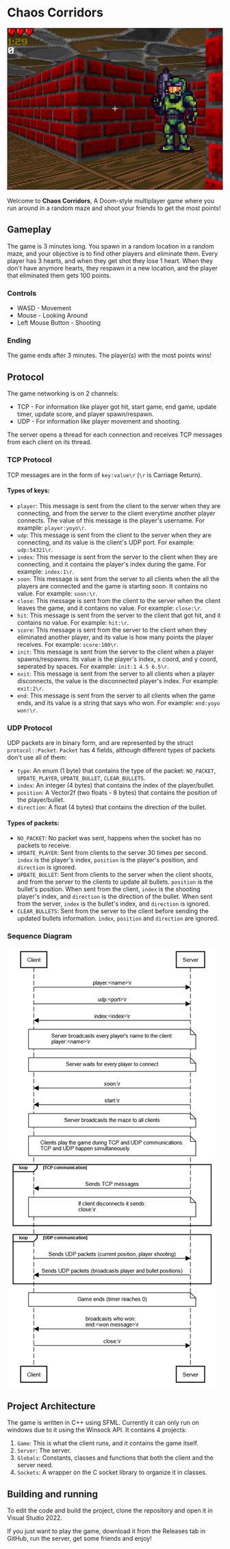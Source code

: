 # Chaos Corridors

![screenshot](screenshot.png)

Welcome to **Chaos Corridors**, A Doom-style multiplayer game where you run around in a random maze and shoot your friends to get the most points!

## Gameplay

The game is 3 minutes long. You spawn in a random location in a random maze, and your objective is to find other players and eliminate them. Every player has 3 hearts, and when they get shot they lose 1 heart. When they don't have anymore hearts, they respawn in a new location, and the player that eliminated them gets 100 points.

### Controls

 - WASD - Movement
 - Mouse - Looking Around
 - Left Mouse Button - Shooting

### Ending

The game ends after 3 minutes. The player(s) with the most points wins!

## Protocol

The game networking is on 2 channels:
 - TCP - For information like player got hit, start game, end game, update timer, update score, and player spawn/respawn.
 - UDP - For information like player movement and shooting.

The server opens a thread for each connection and receives TCP messages from each client on its thread.

### TCP Protocol

TCP messages are in the form of `key:value\r` (`\r` is Carriage Return).

#### Types of keys:

 - `player`: This message is sent from the client to the server when they are connecting, and from the server to the client everytime another player connects. The value of this message is the player's username. For example: `player:yoyo\r`.
 - `udp`: This message is sent from the client to the server when they are connecting, and its value is the client's UDP port. For example: `udp:54321\r`.
 - `index`: This message is sent from the server to the client when they are connecting, and it contains the player's index during the game. For example: `index:1\r`.
 - `soon`: This message is sent from the server to all clients when the all the players are connected and the game is starting soon. It contains no value. For example: `soon:\r`.
 - `close`: This message is sent from the client to the server when the client leaves the game, and it contains no value. For example: `close:\r`.
 - `hit`: This message is sent from the server to the client that got hit, and it contains no value. For example: `hit:\r`.
 - `score`: This message is sent from the server to the client when they eliminated another player, and its value is how many points the player receives. For example: `score:100\r`.
 - `init`: This message is sent from the server to the client when a player spawns/respawns. Its value is the player's index, x coord, and y coord, seperated by spaces. For example: `init:1 4.5 6.5\r`.
 - `exit`: This message is sent from the server to all clients when a player disconnects, the value is the disconnected player's index. For example: `exit:2\r`.
 - `end`: This message is sent from the server to all clients when the game ends, and its value is a string that says who won. For example: `end:yoyo won!\r`.

### UDP Protocol

UDP packets are in binary form, and are represented by the struct `protocol::Packet`. `Packet` has 4 fields, although different types of packets don't use all of them:
 - `type`: An enum (1 byte) that contains the type of the packet: `NO_PACKET`, `UPDATE_PLAYER`, `UPDATE_BULLET`, `CLEAR_BULLETS`.
 - `index`: An integer (4 bytes) that contains the index of the player/bullet.
 - `position`: A Vector2f (two floats - 8 bytes) that contains the position of the player/bullet.
 - `direction`: A float (4 bytes) that contains the direction of the bullet.

#### Types of packets:

 - `NO_PACKET`: No packet was sent, happens when the socket has no packets to receive.
 - `UPDATE_PLAYER`: Sent from clients to the server 30 times per second. `index` is the player's index, `position` is the player's position, and `direction` is ignored.
 - `UPDATE_BULLET`: Sent from clients to the server when the client shoots, and from the server to the clients to update all bullets. `position` is the bullet's position. When sent from the client, `index` is the shooting player's index, and `direction` is the direction of the bullet. When sent from the server, `index` is the bullet's index, and `direction` is ignored.
 - `CLEAR_BULLETS`: Sent from the server to the client before sending the updated bullets information. `index`, `position` and `direction` are ignored.

### Sequence Diagram

![sequence diagram](sequence.png)

## Project Architecture

The game is written in C++ using SFML. Currently it can only run on windows due to it using the Winsock API. It contains 4 projects:

1. `Game`: This is what the client runs, and it contains the game itself.
2. `Server`: The server.
3. `Globals`: Constants, classes and functions that both the client and the server need.
4. `Sockets`: A wrapper on the C socket library to organize it in classes.

## Building and running

To edit the code and build the project, clone the repository and open it in Visual Studio 2022.

If you just want to play the game, download it from the Releases tab in GitHub, run the server, get some friends and enjoy!